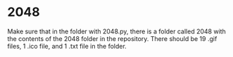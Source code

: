 # 2048

Make sure that in the folder with 2048.py, there is a folder called 2048 with the contents of the 2048 folder in the repository. There should be 19 .gif files, 1 .ico file, and 1 .txt file in the folder.
